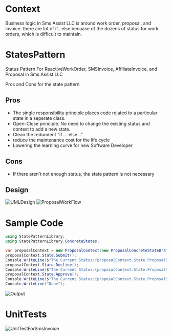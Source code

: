 # Context
Business logic in Sms Assist LLC is around work order, proposal, and invoice. there are lot of if...else becuase of the dozens of status for work orders, which is difficult to maintain.


# StatesPattern
Status Pattern For ReactiveWorkOrder, SMSInvoice, AffiliateInvoice, and Proposal in Sms Assist LLC


Pros and Cons for the state pattern
## Pros
* The single responsibility principle places code related to a particular state in a seperate class.
* Open-Close principle. No need to change the existing status and context to add a new state.
* Clean the redundent "if ... else..."
* reduce the maintenance cost for the life cycle
* Lowering the learning curve for new Software Developer

## Cons
* If there aren't not enough status, the state pattern is not necessary



## Design

![UMLDesign](https://github.com/memoryfraction/StatusPattern/blob/main/Documents/Figs/UMLDesign.png)
![ProposalWorkFlow](https://github.com/memoryfraction/StatusPattern/blob/main/Documents/Figs/Proposal%20workflow.png)


# Sample Code

```C#
using StatePatternLibrary;
using StatePatternLibrary.ConcreteStates;

var proposalContext = new ProposalContext(new ProposalConcreteStateDraft());
proposalContext.State.Submit();
Console.WriteLine($"The Current Status:{proposalContext.State.ProposalStatus}");
proposalContext.State.Decline();
Console.WriteLine($"The Current Status:{proposalContext.State.ProposalStatus}");
proposalContext.State.Approve();
Console.WriteLine($"The Current Status:{proposalContext.State.ProposalStatus}");
Console.WriteLine("Done");
```
![Output](https://github.com/memoryfraction/StatusPattern/blob/main/Documents/Figs/Output.png)

# UnitTests
![UnitTestForSmsInvoice](https://github.com/memoryfraction/StatusPattern/blob/main/Documents/Figs/UnittestForSmsInvoices.png)

